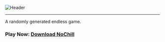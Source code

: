 ![Header][logo] <hr>
A randomly generated endless game.


### Play Now: <a target="_blank" href="https://www.dropbox.com/s/9fwajrywi3kcaao/No%20Chill.rar?dl=0">Download NoChill</a>


[logo]: https://github.com/OmarAshqar/NoChill/blob/master/img/nochill-header.png "Logo Title Text 2"
